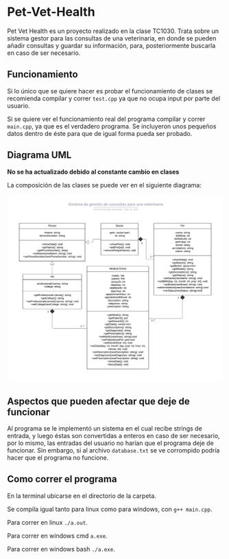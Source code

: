 # Pet-Vet-Health
 
Pet Vet Health es un proyecto realizado en la clase TC1030. Trata sobre un sistema gestor para las consultas de una veterinaria, en donde se pueden añadir consultas y guardar su información, para, posteriormente buscarla en caso de ser necesario.

## Funcionamiento
Si lo único que se quiere hacer es probar el funcionamiento de clases se recomienda compilar y correr `test.cpp` ya que no ocupa input por parte del usuario. 

Si se quiere ver el funcionamiento real del programa compilar y correr `main.cpp`, ya que es el verdadero programa. Se incluyeron unos pequeños datos dentro de éste para que de igual forma pueda ser probado.

## Diagrama UML
**No se ha actualizado debido al constante cambio en clases**

La composición de las clases se puede ver en el siguiente diagrama:

![](UML.jpeg)

## Aspectos que pueden afectar que deje de funcionar
Al programa se le implementó un sistema en el cual recibe strings de entrada, y luego éstas son convertidas a enteros en caso de ser necesario, por lo mismo, las entradas del usuario no harían que el programa deje de funcionar. Sin embargo, si al archivo `database.txt` se ve corrompido podría hacer que el programa no funcione.

## Como correr el programa

En la terminal ubicarse en el directorio de la carpeta.

Se compila igual tanto para linux como para windows, con `g++ main.cpp`.

Para correr en linux `./a.out`.

Para correr en windows cmd `a.exe`.

Para correr en windows bash `./a.exe`.
